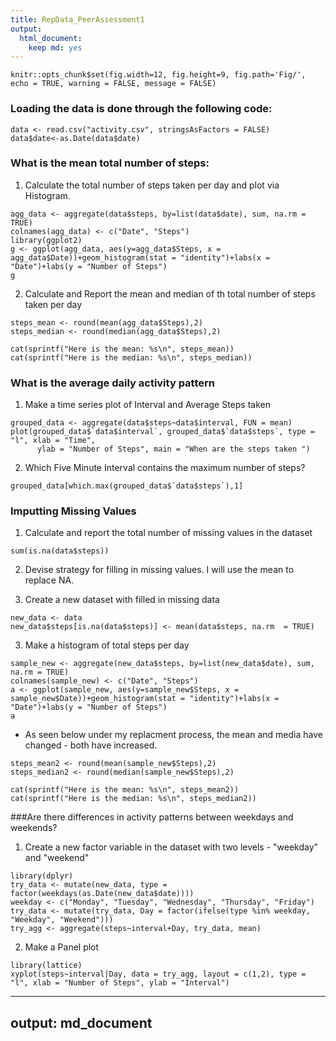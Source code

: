 ```yaml
---
title: RepData_PeerAssessment1
output:
  html_document:
    keep md: yes
---
```

```{r global_options, include = FALSE}
knitr::opts_chunk$set(fig.width=12, fig.height=9, fig.path='Fig/',
echo = TRUE, warning = FALSE, message = FALSE)
```
### Loading the data is done through the following code:
```{r}
data <- read.csv("activity.csv", stringsAsFactors = FALSE)
data$date<-as.Date(data$date)
```

### What is the mean total number of steps:
1. Calculate the total number of steps taken per day and plot via Histogram.
```{r}
agg_data <- aggregate(data$steps, by=list(data$date), sum, na.rm = TRUE)
colnames(agg_data) <- c("Date", "Steps")
library(ggplot2)
g <- ggplot(agg_data, aes(y=agg_data$Steps, x = agg_data$Date))+geom_histogram(stat = "identity")+labs(x = "Date")+labs(y = "Number of Steps")
g

```
2. Calculate and Report the mean and median of th total number of steps taken per day
```{r}
steps_mean <- round(mean(agg_data$Steps),2)
steps_median <- round(median(agg_data$Steps),2)

cat(sprintf("Here is the mean: %s\n", steps_mean))
cat(sprintf("Here is the median: %s\n", steps_median))
```
### What is the average daily activity pattern
1.  Make a time series plot of Interval and Average Steps taken 
```{r}
grouped_data <- aggregate(data$steps~data$interval, FUN = mean)
plot(grouped_data$`data$interval`, grouped_data$`data$steps`, type = "l", xlab = "Time", 
      ylab = "Number of Steps", main = "When are the steps taken ")
```

2.  Which Five Minute Interval contains the maximum number of steps?
```{r}
grouped_data[which.max(grouped_data$`data$steps`),1]
```

### Imputting Missing Values
1.  Calculate and report the total number of missing values in the dataset
```{r}
sum(is.na(data$steps))
```

2. Devise strategy for filling in missing values.  I will use the mean to replace NA.

3. Create a new dataset with filled in missing data
``` {r}
new_data <- data
new_data$steps[is.na(data$steps)] <- mean(data$steps, na.rm  = TRUE)
```

3.  Make a histogram of total steps per day
```{r}
sample_new <- aggregate(new_data$steps, by=list(new_data$date), sum, na.rm = TRUE)
colnames(sample_new) <- c("Date", "Steps")
a <- ggplot(sample_new, aes(y=sample_new$Steps, x = sample_new$Date))+geom_histogram(stat = "identity")+labs(x = "Date")+labs(y = "Number of Steps")
a

```

* As seen below under my replacment process, the mean and media have changed - both have increased.
```{r}
steps_mean2 <- round(mean(sample_new$Steps),2)
steps_median2 <- round(median(sample_new$Steps),2)

cat(sprintf("Here is the mean: %s\n", steps_mean2))
cat(sprintf("Here is the median: %s\n", steps_median2))
```
###Are there differences in activity patterns between weekdays and weekends?
1.  Create a new factor variable in the dataset with two levels - "weekday" and "weekend"
```{r}
library(dplyr)
try_data <- mutate(new_data, type = factor(weekdays(as.Date(new_data$date))))
weekday <- c("Monday", "Tuesday", "Wednesday", "Thursday", "Friday")
try_data <- mutate(try_data, Day = factor(ifelse(type %in% weekday, "Weekday", "Weekend")))
try_agg <- aggregate(steps~interval+Day, try_data, mean)
```

2.  Make a Panel plot
```{r}
library(lattice)
xyplot(steps~interval|Day, data = try_agg, layout = c(1,2), type = "l", xlab = "Number of Steps", ylab = "Interval")
```

---
output: md_document
---
